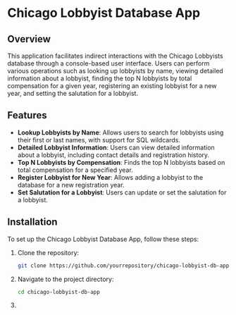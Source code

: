 # Chicago Lobbyist Database App

## Overview
This application facilitates indirect interactions with the Chicago Lobbyists database through a console-based user interface. Users can perform various operations such as looking up lobbyists by name, viewing detailed information about a lobbyist, finding the top N lobbyists by total compensation for a given year, registering an existing lobbyist for a new year, and setting the salutation for a lobbyist.

## Features
- **Lookup Lobbyists by Name**: Allows users to search for lobbyists using their first or last names, with support for SQL wildcards.
- **Detailed Lobbyist Information**: Users can view detailed information about a lobbyist, including contact details and registration history.
- **Top N Lobbyists by Compensation**: Finds the top N lobbyists based on total compensation for a specified year.
- **Register Lobbyist for New Year**: Allows adding a lobbyist to the database for a new registration year.
- **Set Salutation for a Lobbyist**: Users can update or set the salutation for a lobbyist.

## Installation
To set up the Chicago Lobbyist Database App, follow these steps:

1. Clone the repository:
   ```bash
   git clone https://github.com/yourrepository/chicago-lobbyist-db-app.git
2. Navigate to the project directory:
    ```bash
   cd chicago-lobbyist-db-app
4. 

